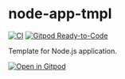 # node-app-tmpl
[![CI](https://github.com/BugbearR/node-app-tmpl/workflows/CI/badge.svg)](https://github.com/BugbearR/node-app-tmpl/actions?query=workflow%3ACI) [![Gitpod Ready-to-Code](https://img.shields.io/badge/Gitpod-ready--to--code-blue?logo=gitpod)](https://gitpod.io/#https://github.com/BugbearR/node-app-tmpl)

Template for Node.js application.

[![Open in Gitpod](https://gitpod.io/button/open-in-gitpod.svg)](https://gitpod.io/#https://github.com/BugbearR/node-app-tmpl)
